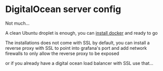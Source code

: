# DigitalOcean server config

Not much...

A clean Ubuntu droplet is enough, you can [install docker](https://docs.docker.com/engine/install/ubuntu/) and ready to go

The installations does not come with SSL by default, you can install a reverse proxy with SSL to point into grafana's port and add network firewalls to only allow the reverse proxy to be exposed

or if you already have a digital ocean load balancer with SSL use that...
